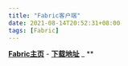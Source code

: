 ```yaml
---
title: "Fabric客户端"
date: 2021-08-14T20:52:31+08:00
tags: [Fabric]
---
```


**[Fabric主页](https://fabricmc.net)**
    - **[下载地址](https://fabricmc.net/use/)**
    _ **